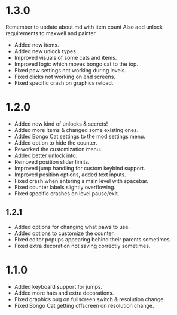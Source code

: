 # 1.3.0
Remember to update about.md with item count
Also add unlock requirements to maxwell and painter
- <cg>Added</c> new items.
- <cg>Added</c> new unlock types.
- <cy>Improved</c> visuals of some cats and items.
- <cy>Improved</c> logic which moves bongo cat to the top.
- <cr>Fixed</c> paw settings not working during levels.
- <cr>Fixed</c> clicks not working on end screens.
- <cr>Fixed</c> specific crash on graphics reload.

# 1.2.0
- <cg>Added</c> new kind of unlocks & secrets!
- <cg>Added</c> more items & changed some existing ones.
- <cg>Added</c> Bongo Cat settings to the mod settings menu.
- <cg>Added</c> option to hide the counter.
- <cg>Reworked</cg> the customization menu.
- <cg>Added</c> better unlock info.
- <cy>Removed</c> position slider limits.
- <cy>Improved</c> jump handling for custom keybind support.
- <cy>Improved</c> position options, added text inputs.
- <cr>Fixed</c> crash when entering a main level with spacebar.
- <cr>Fixed</c> counter labels slightly overflowing.
- <cr>Fixed</c> specific crashes on level pause/exit.

## 1.2.1
- <cg>Added</c> options for changing what paws to use.
- <cg>Added</c> options to customize the counter.
- <cr>Fixed</c> editor popups appearing behind their parents sometimes.
- <cr>Fixed</c> extra decoration not saving correctly sometimes.

# 1.1.0
- <cg>Added</c> keyboard support for jumps.
- <cg>Added</c> more hats and extra decorations.
- <cr>Fixed</c> graphics bug on fullscreen switch & resolution change.
- <cr>Fixed</c> Bongo Cat getting offscreen on resolution change.
